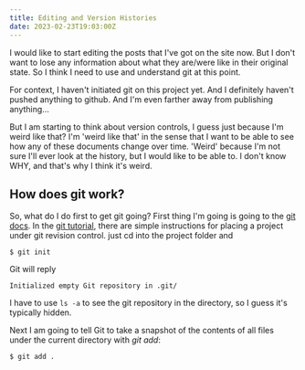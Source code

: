 ```yaml
---
title: Editing and Version Histories
date: 2023-02-23T19:03:00Z
---
```


I would like to start editing the posts that I've got on the site now.
But I don't want to lose any information about what they are/were like in their original state.
So I think I need to use and understand git at this point.

For context, I haven't initiated git on this project yet.
And I definitely haven't pushed anything to github.
And I'm even farther away from publishing anything...

But I am starting to think about version controls, I guess just because I'm weird like that?
I'm 'weird like that' in the sense that I want to be able to see how any of these documents change over time.
'Weird' because I'm not sure I'll ever look at the history, but I would like to be able to.
I don't know WHY, and that's why I think it's weird.

## How does git work?
So, what do I do first to get git going?
First thing I'm going is going to the [git docs](https://git-scm.com/docs). 
In the [git tutorial](https://git-scm.com/docs/gittutorial), there are simple instructions for placing a project under git revision control.
just cd into the project folder and
```
$ git init
```
Git will reply
```
Initialized empty Git repository in .git/
```
I have to use `ls -a` to see the git repository in the directory, so I guess it's typically hidden.

Next I am going to tell Git to take a snapshot of the contents of all files under the current directory with *git add*:
```
$ git add .
```
